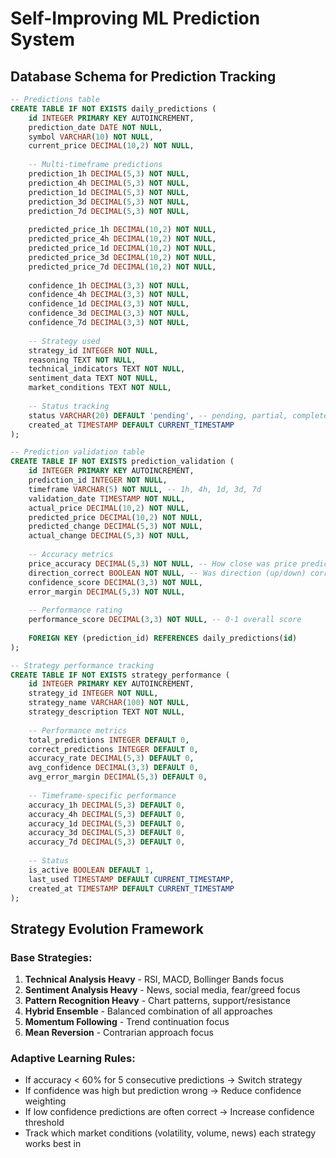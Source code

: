# Self-Improving ML Prediction System

## Database Schema for Prediction Tracking

```sql
-- Predictions table
CREATE TABLE IF NOT EXISTS daily_predictions (
    id INTEGER PRIMARY KEY AUTOINCREMENT,
    prediction_date DATE NOT NULL,
    symbol VARCHAR(10) NOT NULL,
    current_price DECIMAL(10,2) NOT NULL,
    
    -- Multi-timeframe predictions
    prediction_1h DECIMAL(5,3) NOT NULL,
    prediction_4h DECIMAL(5,3) NOT NULL,
    prediction_1d DECIMAL(5,3) NOT NULL,
    prediction_3d DECIMAL(5,3) NOT NULL,
    prediction_7d DECIMAL(5,3) NOT NULL,
    
    predicted_price_1h DECIMAL(10,2) NOT NULL,
    predicted_price_4h DECIMAL(10,2) NOT NULL,
    predicted_price_1d DECIMAL(10,2) NOT NULL,
    predicted_price_3d DECIMAL(10,2) NOT NULL,
    predicted_price_7d DECIMAL(10,2) NOT NULL,
    
    confidence_1h DECIMAL(3,3) NOT NULL,
    confidence_4h DECIMAL(3,3) NOT NULL,
    confidence_1d DECIMAL(3,3) NOT NULL,
    confidence_3d DECIMAL(3,3) NOT NULL,
    confidence_7d DECIMAL(3,3) NOT NULL,
    
    -- Strategy used
    strategy_id INTEGER NOT NULL,
    reasoning TEXT NOT NULL,
    technical_indicators TEXT NOT NULL,
    sentiment_data TEXT NOT NULL,
    market_conditions TEXT NOT NULL,
    
    -- Status tracking
    status VARCHAR(20) DEFAULT 'pending', -- pending, partial, completed
    created_at TIMESTAMP DEFAULT CURRENT_TIMESTAMP
);

-- Prediction validation table
CREATE TABLE IF NOT EXISTS prediction_validation (
    id INTEGER PRIMARY KEY AUTOINCREMENT,
    prediction_id INTEGER NOT NULL,
    timeframe VARCHAR(5) NOT NULL, -- 1h, 4h, 1d, 3d, 7d
    validation_date TIMESTAMP NOT NULL,
    actual_price DECIMAL(10,2) NOT NULL,
    predicted_price DECIMAL(10,2) NOT NULL,
    predicted_change DECIMAL(5,3) NOT NULL,
    actual_change DECIMAL(5,3) NOT NULL,
    
    -- Accuracy metrics
    price_accuracy DECIMAL(5,3) NOT NULL, -- How close was price prediction
    direction_correct BOOLEAN NOT NULL, -- Was direction (up/down) correct
    confidence_score DECIMAL(3,3) NOT NULL,
    error_margin DECIMAL(5,3) NOT NULL,
    
    -- Performance rating
    performance_score DECIMAL(3,3) NOT NULL, -- 0-1 overall score
    
    FOREIGN KEY (prediction_id) REFERENCES daily_predictions(id)
);

-- Strategy performance tracking
CREATE TABLE IF NOT EXISTS strategy_performance (
    id INTEGER PRIMARY KEY AUTOINCREMENT,
    strategy_id INTEGER NOT NULL,
    strategy_name VARCHAR(100) NOT NULL,
    strategy_description TEXT NOT NULL,
    
    -- Performance metrics
    total_predictions INTEGER DEFAULT 0,
    correct_predictions INTEGER DEFAULT 0,
    accuracy_rate DECIMAL(5,3) DEFAULT 0,
    avg_confidence DECIMAL(3,3) DEFAULT 0,
    avg_error_margin DECIMAL(5,3) DEFAULT 0,
    
    -- Timeframe-specific performance
    accuracy_1h DECIMAL(5,3) DEFAULT 0,
    accuracy_4h DECIMAL(5,3) DEFAULT 0,
    accuracy_1d DECIMAL(5,3) DEFAULT 0,
    accuracy_3d DECIMAL(5,3) DEFAULT 0,
    accuracy_7d DECIMAL(5,3) DEFAULT 0,
    
    -- Status
    is_active BOOLEAN DEFAULT 1,
    last_used TIMESTAMP DEFAULT CURRENT_TIMESTAMP,
    created_at TIMESTAMP DEFAULT CURRENT_TIMESTAMP
);
```

## Strategy Evolution Framework

### Base Strategies:
1. **Technical Analysis Heavy** - RSI, MACD, Bollinger Bands focus
2. **Sentiment Analysis Heavy** - News, social media, fear/greed focus  
3. **Pattern Recognition Heavy** - Chart patterns, support/resistance
4. **Hybrid Ensemble** - Balanced combination of all approaches
5. **Momentum Following** - Trend continuation focus
6. **Mean Reversion** - Contrarian approach focus

### Adaptive Learning Rules:
- If accuracy < 60% for 5 consecutive predictions → Switch strategy
- If confidence was high but prediction wrong → Reduce confidence weighting
- If low confidence predictions are often correct → Increase confidence threshold
- Track which market conditions (volatility, volume, news) each strategy works best in
